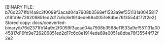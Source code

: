 [BINARY FILE: b76d2371fb14a9c2f0099f3acad04a7908b3568ef1533a9ef551131a0045817d16fd9e726206851ed2d17c6c8e1914ede89a0051e8dbe76f35544f72f2e2]
Stored copy: docs/converted-binary/b76d2371fb14a9c2f0099f3acad04a7908b3568ef1533a9ef551131a0045817d16fd9e726206851ed2d17c6c8e1914ede89a0051e8dbe76f35544f72f2e2
